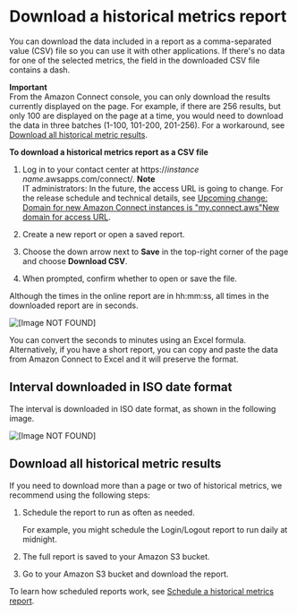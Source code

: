 # Download a historical metrics report<a name="download-historical-metrics-report"></a>

You can download the data included in a report as a comma\-separated value \(CSV\) file so you can use it with other applications\. If there's no data for one of the selected metrics, the field in the downloaded CSV file contains a dash\.

**Important**  
From the Amazon Connect console, you can only download the results currently displayed on the page\. For example, if there are 256 results, but only 100 are displayed on the page at a time, you would need to download the data in three batches \(1\-100, 101\-200, 201\-256\)\. For a workaround, see [Download all historical metric results](#download-all-historical-metrics)\. 

**To download a historical metrics report as a CSV file**

1. Log in to your contact center at https://*instance name*\.awsapps\.com/connect/\.
**Note**  
IT administrators: In the future, the access URL is going to change\. For the release schedule and technical details, see [Upcoming change: Domain for new Amazon Connect instances is "my\.connect\.aws"New domain for access URL](amazon-connect-release-notes.md#new-domain)\. 

1. Create a new report or open a saved report\.

1. Choose the down arrow next to **Save** in the top\-right corner of the page and choose **Download CSV**\.

1. When prompted, confirm whether to open or save the file\.

Although the times in the online report are in hh:mm:ss, all times in the downloaded report are in seconds\.

![\[Image NOT FOUND\]](http://docs.aws.amazon.com/connect/latest/adminguide/images/example-downloaded-metrics-report.png)

You can convert the seconds to minutes using an Excel formula\. Alternatively, if you have a short report, you can copy and paste the data from Amazon Connect to Excel and it will preserve the format\.

## Interval downloaded in ISO date format<a name="interval"></a>

The interval is downloaded in ISO date format, as shown in the following image\. 

![\[Image NOT FOUND\]](http://docs.aws.amazon.com/connect/latest/adminguide/images/downloaded-hmr-interval-format.png)

## Download all historical metric results<a name="download-all-historical-metrics"></a>

If you need to download more than a page or two of historical metrics, we recommend using the following steps:

1. Schedule the report to run as often as needed\.

   For example, you might schedule the Login/Logout report to run daily at midnight\.

1. The full report is saved to your Amazon S3 bucket\.

1. Go to your Amazon S3 bucket and download the report\.

To learn how scheduled reports work, see [Schedule a historical metrics report](schedule-historical-metrics-report.md)\. 